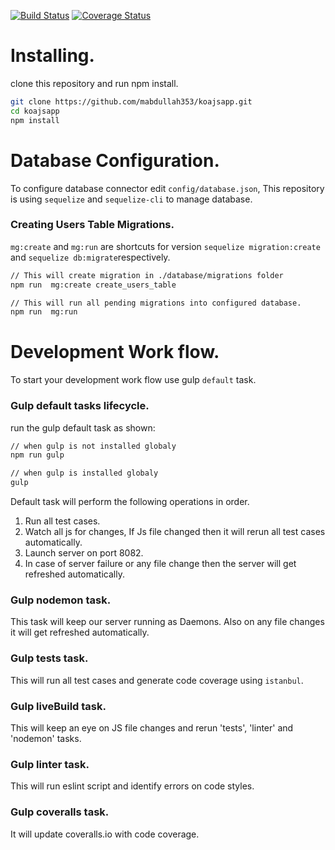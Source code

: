 [![Build Status](https://travis-ci.org/mabdullah353/koajsapp.svg?branch=master)](https://travis-ci.org/mabdullah353/koajsapp) 
[![Coverage Status](https://coveralls.io/repos/github/mabdullah353/koajsapp/badge.svg?branch=master)](https://coveralls.io/github/mabdullah353/koajsapp?branch=master)

# Installing.

clone this repository and run npm install.

```bash
git clone https://github.com/mabdullah353/koajsapp.git
cd koajsapp
npm install
```

# Database Configuration.

To configure database connector edit `config/database.json`, This repository is using `sequelize` and `sequelize-cli`
to manage database.

### Creating Users Table Migrations.

`mg:create` and `mg:run` are shortcuts for version `sequelize migration:create` and `sequelize db:migrate`respectively.

```bash
// This will create migration in ./database/migrations folder
npm run  mg:create create_users_table

// This will run all pending migrations into configured database.
npm run  mg:run
```

# Development Work flow.

To start your development work flow use gulp `default` task.

### Gulp **default** tasks lifecycle.

run the gulp default task as shown:

```bash
// when gulp is not installed globaly
npm run gulp

// when gulp is installed globaly
gulp
```

Default task will perform the following operations in order.

1. Run all test cases.
2. Watch all js for changes, If Js file changed then it will rerun all test cases automatically.
3. Launch server on port 8082.
4. In case of server failure or any file change then the server will get refreshed automatically.

### Gulp **nodemon** task.

This task will keep our server running as Daemons. Also on any file changes it will get refreshed automatically.

### Gulp **tests** task.

This will run all test cases and generate code coverage using `istanbul`.

### Gulp **liveBuild** task.

This will keep an eye on JS file changes and rerun 'tests', 'linter' and 'nodemon' tasks.

### Gulp **linter** task.

This will run eslint script and identify errors on code styles.

### Gulp **coveralls** task.

It will update coveralls.io with code coverage.